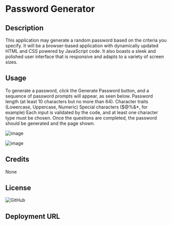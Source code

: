 #  Password Generator
 
 
## Description
 
This application may generate a random password based on the criteria you specify. It will be a browser-based application with dynamically updated HTML and CSS powered by JavaScript code. It also boasts a sleek and polished user interface that is responsive and adapts to a variety of screen sizes.
 
## Usage
 
To generate a password, click the Generate Password button, and a sequence of password prompts will appear, as seen below.
Password length (at least 10 characters but no more than 64).
Character traits (Lowercase, Uppercase, Numeric)
Special characters ($@%&*, for example)
Each input is validated by the code, and at least one character type must be chosen.
Once the questions are completed, the password should be generated and the page shown.
 
![image](https://user-images.githubusercontent.com/115763652/204087676-48bfb456-1f6e-41a8-b92c-ff8891ea2d57.png)
 
![image](https://user-images.githubusercontent.com/115763652/204087736-59c3de13-a955-47c2-a9d6-5dbdf891bef9.png)
 
## Credits
None
 
## License
![GitHub](https://img.shields.io/github/license/kaiyfa/password-generator)
 
## Deployment URL
